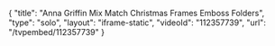 {
    "title": "Anna Griffin Mix   Match Christmas Frames Emboss Folders",
    "type": "solo",
    "layout": "iframe-static",
    "videoId": "112357739",
    "url": "\/tvpembed\/112357739"
}